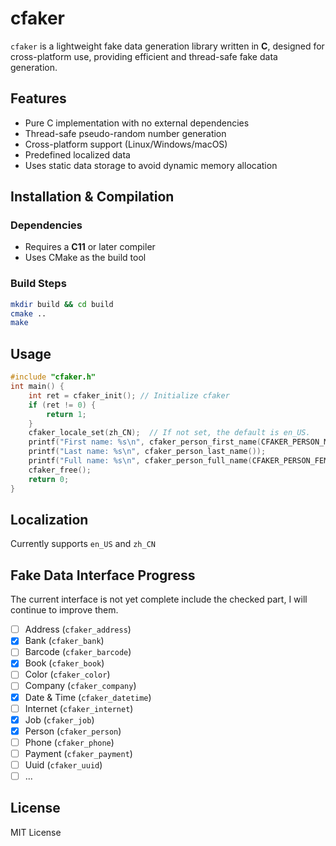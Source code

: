 # cfaker

`cfaker` is a lightweight fake data generation library written in **C**, designed for cross-platform use, providing efficient and thread-safe fake data generation.

## Features

- Pure C implementation with no external dependencies
- Thread-safe pseudo-random number generation
- Cross-platform support (Linux/Windows/macOS)
- Predefined localized data
- Uses static data storage to avoid dynamic memory allocation

## Installation & Compilation

### Dependencies

- Requires a **C11** or later compiler
- Uses CMake as the build tool

### Build Steps

```sh
mkdir build && cd build
cmake ..
make
```

## Usage

```c
#include "cfaker.h"
int main() {
    int ret = cfaker_init(); // Initialize cfaker
    if (ret != 0) {
        return 1;
    }
    cfaker_locale_set(zh_CN);  // If not set, the default is en_US.
    printf("First name: %s\n", cfaker_person_first_name(CFAKER_PERSON_MALE));
    printf("Last name: %s\n", cfaker_person_last_name());
    printf("Full name: %s\n", cfaker_person_full_name(CFAKER_PERSON_FEMALE));
    cfaker_free();
    return 0;
}
```

## Localization

Currently supports `en_US` and `zh_CN`

## Fake Data Interface Progress

The current interface is not yet complete include the checked part, I will continue to improve them.

- [ ] Address (`cfaker_address`)
- [x] Bank (`cfaker_bank`)
- [ ] Barcode (`cfaker_barcode`)
- [x] Book (`cfaker_book`)
- [ ] Color (`cfaker_color`)
- [ ] Company (`cfaker_company`)
- [x] Date & Time (`cfaker_datetime`)
- [ ] Internet (`cfaker_internet`)
- [x] Job (`cfaker_job`)
- [x] Person (`cfaker_person`)
- [ ] Phone (`cfaker_phone`)
- [ ] Payment (`cfaker_payment`)
- [ ] Uuid (`cfaker_uuid`)
- [ ] ...

## License

MIT License

